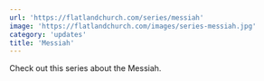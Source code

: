 ```yaml
---
url: 'https://flatlandchurch.com/series/messiah'
image: 'https://flatlandchurch.com/images/series-messiah.jpg'
category: 'updates'
title: 'Messiah'
---
```


Check out this series about the Messiah.
